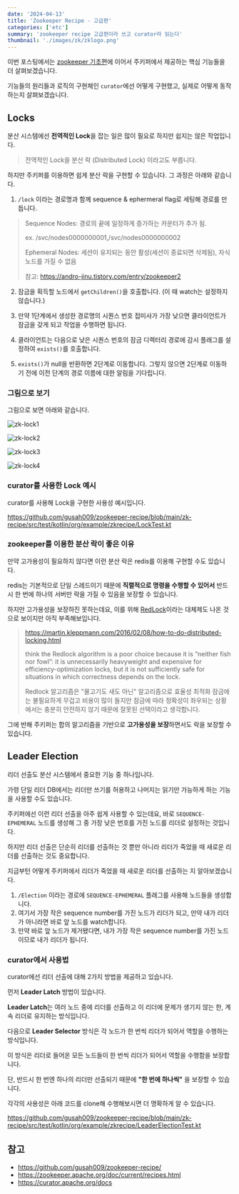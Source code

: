 ```yaml
---
date: '2024-04-13'
title: 'Zookeeper Recipe - 고급편'
categories: ['etc']
summary: 'zookeeper recipe 고급편이라 쓰고 curator라 읽는다'
thumbnail: './images/zk/zklogo.png'
---
```


이번 포스팅에서는 [zookeeper 기초편](https://gusah009.github.io/etc/2024-03-24-zookeeper%20recipe/)에 이어서 주키퍼에서 제공하는 핵심 기능들을 더 살펴보겠습니다.

기능들의 원리들과 로직의 구현체인 `curator`에선 어떻게 구현했고, 실제로 어떻게 동작하는지 살펴보겠습니다.

## Locks

분산 시스템에선 **전역적인 Lock**을 잡는 일은 많이 필요로 하지만 쉽지는 않은 작업입니다.

> 전역적인 Lock을 분산 락 (Distributed Lock) 이라고도 부릅니다.

하지만 주키퍼를 이용하면 쉽게 분산 락을 구현할 수 있습니다. 그 과정은 아래와 같습니다.

1. `/lock` 이라는 경로명과 함께 sequence & ephermeral flag로 세팅해 경로를 만듭니다.

> Sequence Nodes: 경로의 끝에 일정하게 증가하는 카운터가 추가 됨.
>
> ex. /svc/nodes0000000001,/svc/nodes0000000002
>
> Ephemeral Nodes: 세션이 유지되는 동안 활성(세션이 종료되면 삭제됨), 자식 노드를 가질 수 없음
>
> 참고: https://andro-jinu.tistory.com/entry/zookeeper2

2. 잠금을 획득할 노드에서 `getChildren()`을 호출합니다. (이 때 watch는 설정하지 않습니다.)

3. 만약 1단계에서 생성한 경로명의 시퀀스 번호 접미사가 가장 낮으면 클라이언트가 잠금을 갖게 되고 작업을 수행하면 됩니다.

4. 클라이언트는 다음으로 낮은 시퀀스 번호의 잠금 디렉터리 경로에 감시 플래그를 설정하여 `exists()`를 호출합니다.

5. `exists()`가 null을 반환하면 2단계로 이동합니다. 그렇지 않으면 2단계로 이동하기 전에 이전 단계의 경로 이름에 대한 알림을 기다립니다.

### 그림으로 보기

그림으로 보면 아래와 같습니다.

![zk-lock1](./images/zk/zk-lock1.png)

![zk-lock2](./images/zk/zk-lock2.png)

![zk-lock3](./images/zk/zk-lock3.png)

![zk-lock4](./images/zk/zk-lock4.png)

### curator를 사용한 Lock 예시

curator를 사용해 Lock을 구현한 사용성 예시입니다.

https://github.com/gusah009/zookeeper-recipe/blob/main/zk-recipe/src/test/kotlin/org/example/zkrecipe/LockTest.kt

### zookeeper를 이용한 분산 락이 좋은 이유

만약 고가용성이 필요하지 않다면 이런 분산 락은 redis를 이용해 구현할 수도 있습니다.

redis는 기본적으로 단일 스레드이기 때문에 **직렬적으로 명령을 수행할 수 있어서** 반드시 한 번에 하나의 서버만 락을 가질 수 있음을 보장할 수 있습니다.

하지만 고가용성을 보장하진 못하는데요, 이를 위해 [RedLock](https://redis.io/docs/latest/develop/use/patterns/distributed-locks/)이라는 대체제도 나온 것으로 보이지만 아직 부족해보입니다.

> https://martin.kleppmann.com/2016/02/08/how-to-do-distributed-locking.html
>
>  think the Redlock algorithm is a poor choice because it is “neither fish nor fowl”: it is unnecessarily heavyweight and expensive for efficiency-optimization locks, but it is not sufficiently safe for situations in which correctness depends on the lock.
>
> Redlock 알고리즘은 "물고기도 새도 아닌" 알고리즘으로 효율성 최적화 잠금에는 불필요하게 무겁고 비용이 많이 들지만 잠금에 따라 정확성이 좌우되는 상황에서는 충분히 안전하지 않기 때문에 잘못된 선택이라고 생각합니다.

그에 반해 주키퍼는 합의 알고리즘을 기반으로 **고가용성을 보장**하면서도 락을 보장할 수 있습니다.

## Leader Election

리더 선출도 분산 시스템에서 중요한 기능 중 하나입니다.

가령 단일 리더 DB에서는 리더만 쓰기를 허용하고 나머지는 읽기만 가능하게 하는 기능을 사용할 수도 있습니다.

주키퍼에선 이런 리더 선출을 아주 쉽게 사용할 수 있는데요, 바로 `SEQUENCE-EPHEMERAL` 노드를 생성해 그 중 가장 낮은 번호를 가진 노드를 리더로 설정하는 것입니다.

하지만 리더 선출은 단순히 리더를 선출하는 것 뿐만 아니라 리더가 죽었을 때 새로운 리더를 선출하는 것도 중요합니다.

지금부턴 어떻게 주키퍼에서 리더가 죽었을 때 새로운 리더를 선출하는 지 알아보겠습니다.

1. `/Election` 이라는 경로에 `SEQUENCE-EPHEMERAL` 플래그를 사용해 노드들을 생성합니다.
2. 여기서 가장 작은 sequence number를 가진 노드가 리더가 되고, 만약 내가 리더가 아니라면 바로 앞 노드를 watch합니다.
3. 만약 바로 앞 노드가 제거됐다면, 내가 가장 작은 sequence number를 가진 노드이므로 내가 리더가 됩니다.

### curator에서 사용법

curator에선 리더 선출에 대해 2가지 방법을 제공하고 있습니다.

먼저 **Leader Latch** 방법이 있습니다.

**Leader Latch**는 여러 노드 중에 리더를 선출하고 이 리더에 문제가 생기지 않는 한, 계속 리더로 유지하는 방식입니다.

다음으로 **Leader Selector** 방식은 각 노드가 한 번씩 리더가 되어서 역할을 수행하는 방식입니다.

이 방식은 리더로 들어온 모든 노드들이 한 번씩 리더가 되어서 역할을 수행함을 보장합니다.

단, 반드시 한 번엔 하나의 리더만 선출되기 때문에 **"한 번에 하나씩"** 을 보장할 수 있습니다.

각각의 사용성은 아래 코드를 clone해 수행해보시면 더 명확하게 알 수 있습니다.

https://github.com/gusah009/zookeeper-recipe/blob/main/zk-recipe/src/test/kotlin/org/example/zkrecipe/LeaderElectionTest.kt

## 참고

- https://github.com/gusah009/zookeeper-recipe/
- https://zookeeper.apache.org/doc/current/recipes.html
- https://curator.apache.org/docs